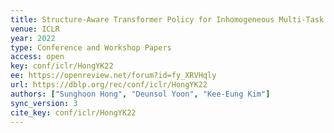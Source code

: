 ```yaml
---
title: Structure-Aware Transformer Policy for Inhomogeneous Multi-Task Reinforcement Learning.
venue: ICLR
year: 2022
type: Conference and Workshop Papers
access: open
key: conf/iclr/HongYK22
ee: https://openreview.net/forum?id=fy_XRVHqly
url: https://dblp.org/rec/conf/iclr/HongYK22
authors: ["Sunghoon Hong", "Deunsol Yoon", "Kee-Eung Kim"]
sync_version: 3
cite_key: conf/iclr/HongYK22
---
```

